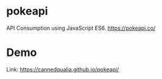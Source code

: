 # pokeapi
API Consumption using JavaScript ES6. https://pokeapi.co/

# Demo
Link: https://cannedqualia.github.io/pokeapi/

